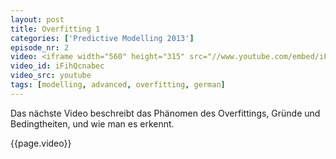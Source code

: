 ```yaml
---
layout: post
title: Overfitting 1
categories: ['Predictive Modelling 2013']
episode_nr: 2
video: <iframe width="560" height="315" src="//www.youtube.com/embed/iFihQcnabec" mce_src="http://www.youtube.com/embed/iFihQcnabec" frameborder="0" allowfullscreen=""></iframe>
video_id: iFihQcnabec
video_src: youtube
tags: [modelling, advanced, overfitting, german]
---
```


Das nächste Video beschreibt das Phänomen des Overfittings, Gründe und Bedingtheiten, und wie man es erkennt.
<!--more-->
{{page.video}}
